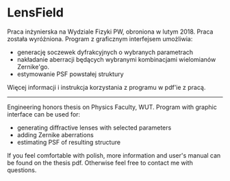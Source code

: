 # LensField
Praca inżynierska na Wydziale Fizyki PW, obroniona w lutym 2018. Praca została wyróżniona.
Program z graficznym interfejsem umożliwia:
* generację soczewek dyfrakcyjnych o wybranych parametrach
* nakładanie aberracji będących wybranymi kombinacjami wielomianów Zernike'go.
* estymowanie PSF powstałej struktury

Więcej informacji i instrukcja korzystania z programu w pdf'ie z pracą.
_____
Engineering honors thesis on Physics Faculty, WUT. 
Program with graphic interface can be used for:
* generating diffractive lenses with selected parameters
* adding Zernike aberrations
* estimating PSF of resulting structure

If you feel comfortable with polish, more information and user's manual can be found on the thesis pdf. Otherwise feel free to contact me with questions.
